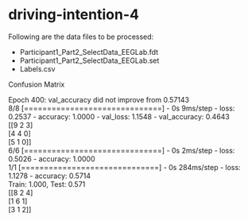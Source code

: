 # driving-intention-4

Following are the data files to be processed:

- Participant1_Part2_SelectData_EEGLab.fdt
- Participant1_Part2_SelectData_EEGLab.set
- Labels.csv

Confusion Matrix

Epoch 400: val_accuracy did not improve from 0.57143 <br>
8/8 [==============================] - 0s 9ms/step - loss: 0.2537 - accuracy: 1.0000 - val_loss: 1.1548 - val_accuracy: 0.4643 <br>
[[9 2 3]  <br>
 [4 4 0]  <br>
 [5 1 0]] <br>
6/6 [==============================] - 0s 2ms/step - loss: 0.5026 - accuracy: 1.0000  <br>
1/1 [==============================] - 0s 284ms/step - loss: 1.1278 - accuracy: 0.5714  <br>
Train: 1.000, Test: 0.571  <br>
[[8 2 4]   <br>
 [1 6 1]   <br>
 [3 1 2]]  <br>
 
 
 


